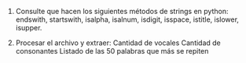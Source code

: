 1. Consulte que hacen los siguientes métodos de strings en python: endswith, startswith, isalpha, isalnum, isdigit, isspace, istitle, islower, isupper.



2. Procesar el archivo y extraer:
Cantidad de vocales
Cantidad de consonantes
Listado de las 50 palabras que más se repiten
